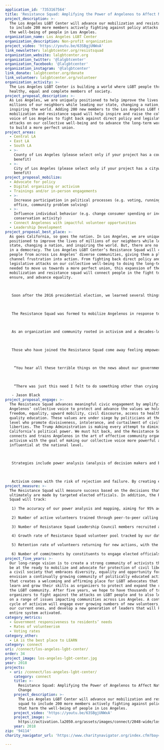 ```yaml
---
application_id: '7353167564'
title: 'Resistance Squad: Amplifying the Power of Angelenos to Affect National Change'
project_description: >-
  The Los Angeles LGBT Center will advance our mobilization and resistance squad
  to include 200 more members actively fighting against policy attacks that harm
  the well-being of people in Los Angeles.
organization_name: Los Angeles LGBT Center
organization_description: Non-profit organization
project_video: 'https://youtu.be/63SBgjUNWxA'
link_newsletter: lalgbtcenter.org/resistsquad
organization_website: lalgbtcenter.org
organization_twitter: '@lalgbtcenter'
organization_facebook: '@lalgbtcenter'
organization_instagram: '@lalgbtcenter'
link_donate: lalgbtcenter.org/donate
link_volunteer: lalgbtcenter.org/volunteer
organization_activity: >-
  The Los Angeles LGBT Center is building a world where LGBT people thrive as
  healthy, equal and complete members of society.
project_proposal_description: >-
  As Los Angeles, we are uniquely positioned to help improve the lives of
  millions of our neighbors while leading our state, changing a nation, and
  inspiring the world. Adding 200 new members to the Los Angeles LGBT Center’s
  mobilization and resistance squad will help inspire and raise the collective
  voice of Los Angeles to fight back against direct policy and legislative
  attacks on our collective well-being and to advance the long-term work needed
  to build a more perfect union.
project_areas:
  - Central LA
  - East LA
  - South LA
  - >-
    County of Los Angeles (please select only if your project has a countywide
    benefit)
  - >-
    City of Los Angeles (please select only if your project has a citywide
    benefit)
project_proposal_mobilize:
  - Advocate for policy
  - Digital organizing or activism
  - Trainings and/or in-person engagements
  - >-
    Increase participation in political processes (e.g. voting, running for
    office, community problem solving)
  - >-
    Influence individual behavior (e.g. change consumer spending or increase
    conservation activity)
  - Connect Angelenos with impactful volunteer opportunities
  - Leadership Development
project_proposal_best_place: >-
  As goes California, so goes the nation. In Los Angeles, we are uniquely
  positioned to improve the lives of millions of our neighbors while leading our
  state, changing a nation, and inspiring the world. But, there are no days off
  in a democracy. The Los Angeles LGBT Center’s Resistance Squad will connect
  people from across Los Angeles’ diverse communities, giving them a place to
  channel frustration into action. From fighting back direct policy and
  legislative attacks on our collective well-being to doing the long-term work
  needed to move us towards a more perfect union, this expansion of the Center’s
  mobilization and resistance squad will connect people in the fight to protect,
  ensure, and advance equality.
   
   
   
   Soon after the 2016 presidential election, we learned several things very quickly. Attacks on our community would be rooted in fear and bigotry at a level not seen in decades (and that our youngest LGBT generation has not experienced in their lifetimes). Attacks leveled against other vulnerable populations, including immigrants and people needing to access affordable health care, would also touch LGBT people who were part of those communities. There was an immediate need to band together in solidarity. People wanted, and needed, to DO something.
   
   
   
   The Resistance Squad was formed to mobilize Angelenos in response to attacks by the new Administration. Now with LA2050, we will recruit and train 200 more volunteers in grassroots organizing to carry out effective phone banking, letter writing, social media and web-based mobilization campaigns, as well as demonstrations. Activations are designed to yield immediate results — ranging from a constituent in another state agreeing to call their congressional representative to affecting the outcome of a bill or policy. 
   
   
   
   As an organization and community rooted in activism and a decades-long battle for equality, fighting for justice and winning is what our community knows how to do. In fact, it’s one of the things we do best. Our goal is to build on this experience and empower Angelenos to lead social and political activations in their communities, and by so doing, amplify our collective voice so that politicians take notice. 
   
   
   
   Those who have joined the Resistance Squad come away feeling empowered:
   
   
   
    “You hear all these terrible things on the news about our government and what they are allowing to happen and you can feel so powerless. It’s been really great coming here doing the phone banking and writing the letters and knowing that you’re actually making a positive impact on people’s lives and putting your money where your mouth is. Rolling up your sleeves and not just yelling at your Facebook friends.” - Laura Wu
   
   
   
    “There was just this need I felt to do something other than crying into the wind. It’s been a very easy way to get involved and to feel like you’re doing something that benefits other people. You don’t feel like everyone’s got good intentions but nothing is really getting done.” 
   
   - Jason Black
project_proposal_engage: >-
  The Resistance Squad advances meaningful civic engagement by amplifying
  Angelenos’ collective voice to protect and advance the values we hold dear —
  freedom, equality, upward mobility, civil discourse, access to healthcare and
  quality education. These values are under siege by politicians at the national
  level who promote divisiveness, intolerance, and curtailment of civil
  liberties. The Trump Administration is making every attempt to diminish
  California’s political power. We must hit back, and the Resistance Squad
  connects and trains Angelenos in the art of effective community organizing and
  activism with the goal of making our collective voice more powerful and
  influential at the national level.
   
   
   
   Strategies include power analysis (analysis of decision makers and best tactics to exert influence), storytelling, and how to organize letter-writing, phonebank, social media or web-based mobilization campaigns, public protests, legislative visits and more. 
   
   
   
   Activism comes with the risk of rejection and failure. By creating exciting and affirming group experiences focused on obtaining concrete results, the Resistance Squad leaves participants with a great sense of accomplishment and pride that keeps them motivated. Moreover, the Resistance Squad model grows the pool of volunteers and skilled team leaders, providing the structure and tools to sustain engagement, not only under this current federal administration, but indefinitely.
project_measure: >-
  The Resistance Squad will measure success based on the decisions that
  ultimately are made by targeted elected officials. In addition, the Resistance
  Squad will track:
   
   1) The accuracy of our power analysis and mapping, aiming for 95% accuracy; 
   
   2) Number of active volunteers trained through peer-to-peer calling and social media with a goal of 200; 
   
   3) Number of Resistance Squad Leadership Council members recruited and trained with the goal of 50; 
   
   4) Growth rate of Resistance Squad volunteer pool tracked by our database with the goal of doubling over two years; 
   
   5) Retention rate of volunteers returning for new actions, with the goal of 80%; and 
   
   6) Number of commitments by constituents to engage elected officials, regardless of the policy vehicle, with the goal of 2,000 over the 2-year period.
project_five_years: >-
  Our long-range vision is to create a strong community of activists that will
  be at the ready to mobilize and advocate for protection of civil liberties and
  a civil society that embraces diversity, equality and opportunity for all. We
  envision a continually growing community of politically educated activists
  that creates a welcoming and affirming place for LGBT advocates that want to
  learn and grow their skills as organizers to protect and expand the rights of
  the LGBT community. After five years, we hope to have thousands of trained
  organizers to fight against the attacks on LGBT people and to also lead change
  on a range of issues impacting communities across Los Angeles. A continuous
  cycle of activism will engage ever growing numbers of new volunteers, sustain
  our current ones, and develop a new generation of leaders that will keep the
  entire system activated.
category_metrics:
  - Government responsiveness to residents’ needs
  - Rates of volunteerism
  - Voting rates
category_other:
  - LA is the best place to LEARN
category: connect
uri: /connect/los-angeles-lgbt-center/
order: 34
project_image: los-angeles-lgbt-center.jpg
year: 2018
projects:
  - uri: /connect/los-angeles-lgbt-center/
    category: connect
    title: >-
      Resistance Squad: Amplifying the Power of Angelenos to Affect National
      Change
    project_description: >-
      The Los Angeles LGBT Center will advance our mobilization and resistance
      squad to include 200 more members actively fighting against policy attacks
      that harm the well-being of people in Los Angeles.
    project_video: 'https://youtu.be/63SBgjUNWxA'
    project_image: >-
      https://activation.la2050.org/assets/images/connect/2048-wide/los-angeles-lgbt-center.jpg
    year: 2018
zip: '94114'
charity_navigator_url: 'https://www.charitynavigator.org/index.cfm?bay=search.profile&ein=953567895'

---
```

